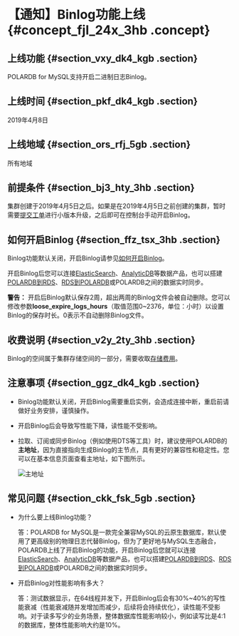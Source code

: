 # 【通知】Binlog功能上线 {#concept_fjl_24x_3hb .concept}

## 上线功能 {#section_vxy_dk4_kgb .section}

POLARDB for MySQL支持开启二进制日志Binlog。

## 上线时间 {#section_pkf_dk4_kgb .section}

2019年4月8日

## 上线地域 {#section_ors_rfj_5gb .section}

所有地域

## 前提条件 {#section_bj3_hty_3hb .section}

集群创建于2019年4月5日之后。如果是在2019年4月5日之前创建的集群，暂时需要[提交工单](https://selfservice.console.aliyun.com/ticket/createIndex)进行小版本升级，之后即可在控制台手动开启Binlog。

## 如何开启Binlog {#section_ffz_tsx_3hb .section}

Binlog功能默认关闭，开启Binlog请参见[如何开启Binlog](../../../../cn.zh-CN/用户指南/如何开启Binlog.md#)。

开启Binlog后您可以连接[ElasticSearch](https://help.aliyun.com/document_detail/90777.html)、[AnalyticDB](https://help.aliyun.com/document_detail/98724.html)等数据产品，也可以搭建[POLARDB到RDS](https://help.aliyun.com/document_detail/102184.html)、[RDS到POLARDB](https://help.aliyun.com/document_detail/102185.html)或POLARDB之间的数据实时同步。

**警告：** 开启后Binlog默认保存2周，超出两周的Binlog文件会被自动删除。您可以修改参数**loose\_expire\_logs\_hours**（取值范围0~2376，单位：小时）以设置Binlog的保存时长。0表示不自动删除Binlog文件。

## 收费说明 {#section_v2y_2ty_3hb .section}

Binlog的空间属于集群存储空间的一部分，需要收取[存储费用](cn.zh-CN/产品简介/规格与定价.md#)。

## 注意事项 {#section_ggz_dk4_kgb .section}

-   Binlog功能默认关闭，开启Binlog需要重启实例，会造成连接中断，重启前请做好业务安排，谨慎操作。
-   开启Binlog后会导致写性能下降，读性能不受影响。
-   拉取、订阅或同步Binlog（例如使用DTS等工具）时，建议使用POLARDB的**主地址**，因为直接指向生成Binlog的主节点，具有更好的兼容性和稳定性。您可以在基本信息页面查看主地址，如下图所示。

    ![主地址](http://static-aliyun-doc.oss-cn-hangzhou.aliyuncs.com/assets/img/155021/155736760943468_zh-CN.png)


## 常见问题 {#section_ckk_fsk_5gb .section}

-   为什么要上线Binlog功能？

    答：POLARDB for MySQL是一款完全兼容MySQL的云原生数据库，默认使用了更高级别的物理日志代替Binlog，但为了更好地与MySQL生态融合，POLARDB上线了开启Binlog的功能，开启Binlog后您就可以连接[ElasticSearch](https://help.aliyun.com/document_detail/90777.html)、[AnalyticDB](https://help.aliyun.com/document_detail/98724.html)等数据产品，也可以搭建[POLARDB到RDS](https://help.aliyun.com/document_detail/102184.html)、[RDS到POLARDB](https://help.aliyun.com/document_detail/102185.html)或POLARDB之间的数据实时同步。

-   开启Binlog对性能影响有多大？

    答：测试数据显示，在64线程并发下，开启Binlog后会有30%~40%的写性能衰减（性能衰减随并发增加而减少，后续将会持续优化），读性能不受影响。对于读多写少的业务场景，整体数据库性能影响较小，例如读写比是4:1的数据库，整体性能影响大约是10%。


